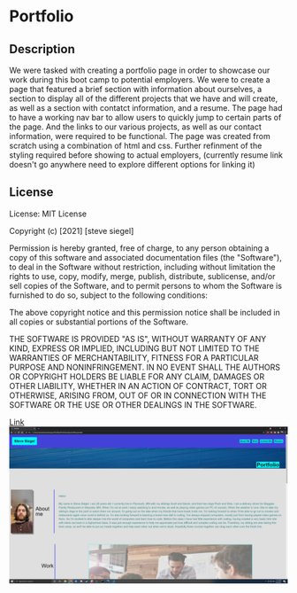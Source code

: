 # Portfolio

## Description

We were tasked with creating a portfolio page in order to showcase our work during this boot camp to potential employers. We were to create a page that featured a brief section with information about ourselves, a section to display all of the different projects that we have and will create, as well as a section with contatct information, and a resume. The page had to have a working nav bar to allow users to quickly jump to certain parts of the page. And the links to our various projects, as well as our contact information, were required to be functional. The page was created from scratch using a combination of html and css. Further refinment of the styling required before showing to actual employers, (currently resume link doesn't go anywhere need to explore different options for linking it)

## License

License: MIT License

Copyright (c) [2021] [steve siegel]

Permission is hereby granted, free of charge, to any person obtaining a copy of this software and associated documentation files (the "Software"), to deal in the Software without restriction, including without limitation the rights to use, copy, modify, merge, publish, distribute, sublicense, and/or sell copies of the Software, and to permit persons to whom the Software is furnished to do so, subject to the following conditions:

The above copyright notice and this permission notice shall be included in all copies or substantial portions of the Software.

THE SOFTWARE IS PROVIDED "AS IS", WITHOUT WARRANTY OF ANY KIND, EXPRESS OR IMPLIED, INCLUDING BUT NOT LIMITED TO THE WARRANTIES OF MERCHANTABILITY, FITNESS FOR A PARTICULAR PURPOSE AND NONINFRINGEMENT. IN NO EVENT SHALL THE AUTHORS OR COPYRIGHT HOLDERS BE LIABLE FOR ANY CLAIM, DAMAGES OR OTHER LIABILITY, WHETHER IN AN ACTION OF CONTRACT, TORT OR OTHERWISE, ARISING FROM, OUT OF OR IN CONNECTION WITH THE SOFTWARE OR THE USE OR OTHER DEALINGS IN THE SOFTWARE.

[Link](https://stevegsiegel.github.io/Portfolio/)
![Screenshot](./assets/images/screenshot.png/)